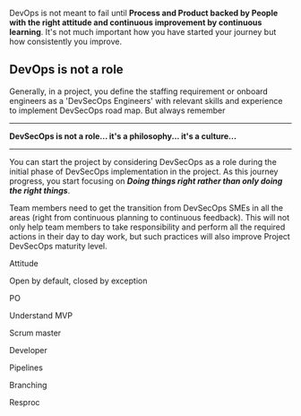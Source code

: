 DevOps is not meant to fail until **Process and Product backed by People with the right attitude and continuous improvement by continuous learning**.
It's not much important how you have started your journey but how consistently you improve.


## DevOps is not a role
Generally, in a project, you define the staffing requirement or onboard engineers as a 'DevSecOps Engineers' with relevant skills and experience to implement DevSecOps road map. But always remember
***
**DevSecOps is not a role... it's a philosophy... it's a culture...**
***
You can start the project by considering DevSecOps as a role during the initial phase of DevSecOps implementation in the project.  As this journey progress, you start focusing on ***Doing things right rather than only doing the right things***.

Team members need to get the transition from DevSecOps SMEs in all the areas (right from continuous planning to continuous feedback). This will not only help team members to take responsibility and perform all the required actions in their day to day work, but such practices will also improve Project DevSecOps maturity level.

Attitude



Open by default, closed by exception 

PO 

Understand MVP

Scrum master

Developer

Pipelines

Branching

Resproc

